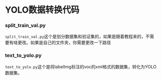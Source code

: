 # YOLO数据转换代码

### split_train_val.py

`split_train_val.py`这个是划分数据集和验证集的，如果是跟着教程来的，不需要有啥更改。如果是自己的文件夹，你需要更改一下路径


### text_to_yolo.py
`text_to_yolo.py`这个是将labelImg标注的voc的xml格式的数据集，转化为YOLO数据集。
